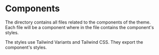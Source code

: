 # Components

The directory contains all files related to the components of the theme. Each file will be a component where in the file contains the component's styles.

The styles use Tailwind Variants and Tailwind CSS. They export the component's styles.
